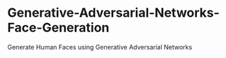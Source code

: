 # Generative-Adversarial-Networks-Face-Generation
Generate Human Faces using Generative Adversarial Networks
